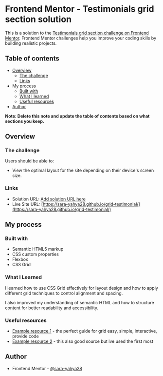 # Frontend Mentor - Testimonials grid section solution

This is a solution to the [Testimonials grid section challenge on Frontend Mentor](https://www.frontendmentor.io/challenges/testimonials-grid-section-Nnw6J7Un7). Frontend Mentor challenges help you improve your coding skills by building realistic projects. 

## Table of contents

- [Overview](#overview)
  - [The challenge](#the-challenge)
  - [Links](#links)
- [My process](#my-process)
  - [Built with](#built-with)
  - [What I learned](#what-i-learned)
  - [Useful resources](#useful-resources)
- [Author](#author)

**Note: Delete this note and update the table of contents based on what sections you keep.**

## Overview

### The challenge

Users should be able to:

- View the optimal layout for the site depending on their device's screen size.

### Links

- Solution URL: [Add solution URL here](https://your-solution-url.com)
- Live Site URL: [https://sara-yahya28.github.io/grid-testimonial/](https://sara-yahya28.github.io/grid-testimonial/)

## My process

### Built with

- Semantic HTML5 markup
- CSS custom properties
- Flexbox
- CSS Grid


### What I Learned

I learned how to use CSS Grid effectively for layout design and how to apply different grid techniques to control alignment and spacing.  

I also improved my understanding of semantic HTML and how to structure content for better readability and accessibility.

### Useful resources

- [Example resource 1](https://wpshout.com/css-grid-tutorial-layout/) - the perfect guide for grid easy, simple, interactive, provide code
- [Example resource 2](https://learncssgrid.com/) - this also good source but ive used the first most



## Author

- Frontend Mentor - [@sara-yahya28](https://www.frontendmentor.io/profile/sara-yahya28)

